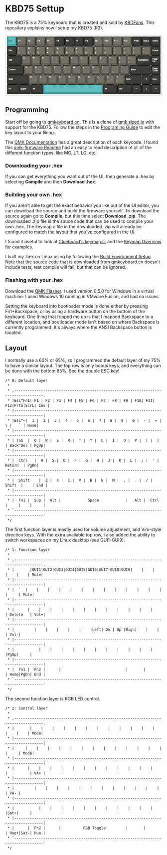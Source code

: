 # KBD75 Settup

The KBD75 is a 75% keyboard that is created and sold by [KBDFans](https://kbdfans.myshopify.com/). This repository explains how I setup my KBD75 (R3).

![Dolch KBD75](https://github.com/krddr/kbd75/blob/master/images/keyboard-layout.png)

## Programming

Start off by going to [qmkeyboard.cn](qmkeyboard.cn). This is a clone of [qmk.sized.io](qmk.sized.io) with support for the KBD75. Follow the steps in the [Programing Guide](http://github.com/krddr/kbd75/docs/kbd75_programing.pdf) to edit the key layout to your liking.

The [QMK Documentation](https://docs.qmk.fm/keycodes.html) has a great description of each keycode. I found this [qmk-firmware Readme](https://github.com/joecridge/qmk-firmware) had an easy to read description of all of the different function types, like MO, LT, LG, etc.

### Downloading your .hex

If you can get everything you want out of the UI, then generate a .hex by selecting **Compile** and then **Download .hex**.

### Building your own .hex

If you aren't able to get the exact behavior you like out of the UI editor, you can download the source and build the firmware yourself. To download the source again go to **Compile**, but this time select **Download .zip**. The downloaded .zip file is the souce code that can be used to compile your own .hex. The keymap.c file in the downloaded .zip will already be configured to match the layout that you've configured in the UI.

I found it useful to look at [Clueboard's keymap.c](https://github.com/qmk/qmk_firmware/blob/master/keyboards/clueboard/keymaps/default/keymap.c), and the [Keymap Overview](https://docs.qmk.fm/keymap.html) for examples.

I built my .hex on Linux using by following the [Build Environment Setup](https://docs.qmk.fm/build_environment_setup.html). Note that the source code that is downloaded from qmkeyboard.cn doesn't include tests; test compile will fail, but that can be ignored.

### Flashing with your .hex

Download the [QMK Flasher](https://github.com/qmk/qmk_flasher/releases/tag/v0.5.0/). I used version 0.5.0 for Windows in a virtual machine. I used Windows 10 running in VMware Fusion, and had no issues.

Setting the keyboard into bootloader mode is done either by pressing Fn1+Backspace, or by using a hardware button on the bottom of the keyboard. One thing that tripped me up is that I mapped Backspace to a different location, and bootloader mode isn't based on where Backspace is currently programmed. It's always where the ANSI Backspace button is located.

## Layout

I normally use a 60% or 65%, so I programmed the default layer of my 75% to have a similar layout. The top row is only bonus keys, and everything can be done with the bottom 65%. See the double ESC key!

    /* 0: Default layer
     *
     * ,-----------------------------------------------------------------------------------.
     * |Esc^Fn1| F1 | F2 | F3 | F4 | F5 | F6 | F7 | F8 | F9 | F10| F11| F12|PrtS|ScrL| Ins |
     * |-----------------------------------------------------------------------------------|
     * |Esc^~|  1 |  2 |  3 |  4 |  5 |  6 |  7 |  8 |  9 |  0 |  - |  = |   \ |   ` | Home|
     * |-----------------------------------------------------------------------------------|
     * | Tab  |  Q |  W |  E |  R |  T |  Y |  U |  I |  O |  P |  [ |  ] | Back^Del | PgUp|
     * |-----------------------------------------------------------------------------------|
     * |  Ctrl   |  A |  S |  D |  F |  G |  H |  J |  K |  L |  ; |  ' |    Return  | PgDn|
     * |-----------------------------------------------------------------------------------|
     * |  Shift    |  Z |  X |  C |  V |  B |  N |  M |  , |  . |  / |   Shift  |    | End |
     * |-----------------------------------------------------------------------------------|
     * |  Fn1 |  Sup |  Alt |            Space            |   Alt |  Ctrl |     |    |     |
     * `-----------------------------------------------------------------------------------'
     */

The first function layer is mostly used for volume adjustment, and Vim-style direction keys. With the extra available top row, I also added the ability to switch workspaces on my Linux desktop (see GUI1-GUI9).

    /* 1: Function layer
     *
     * ,-----------------------------------------------------------------------------------.
     * |       |GUI1|GUI2|GUI3|GUI4|GUI5|GUI6|GUI7|GUI8|GUI9|    |    |    |    |    | Mute|
     * |-----------------------------------------------------------------------------------|
     * |  `  |    |    |    |    |    |    |    |    |    |    |    |    |     |     | Mute|
     * |-----------------------------------------------------------------------------------|
     * |      |    |    |    |    |    |    |    |    |    |    |    |    | Delete   | Vol+|
     * |-----------------------------------------------------------------------------------|
     * |         |    |    |    |    |    |Left| Dn | Up |Righ|    |    |            | Vol-|
     * |-----------------------------------------------------------------------------------|
     * |           |    |    |    |    |    |    |    |    |    |    |          |PgUp|     |
     * |-----------------------------------------------------------------------------------|
     * |  Fn1 |  Fn2 |      |                             |       |       | Home|PgDn| End |
     * `-----------------------------------------------------------------------------------'
     */

The second function layer is RGB LED control.

    /* 2: Control layer
     *
     * ,-----------------------------------------------------------------------------------.
     * |       |    |    |    |    |    |    |    |    |    |    |    |    |    |    | Mode|
     * |-----------------------------------------------------------------------------------|
     * |     |    |    |    |    |    |    |    |    |    |    |    |    |     |     | Mode|
     * |-----------------------------------------------------------------------------------|
     * |      |    |    |    |    |    |    |    |    |    |    |    |    |          | VA+ |
     * |-----------------------------------------------------------------------------------|
     * |         |    |    |    |    |    |    |    |    |    |    |    |            | VA- |
     * |-----------------------------------------------------------------------------------|
     * |           |    |    |    |    |    |    |    |    |    |    |          |Sat+|     |
     * |-----------------------------------------------------------------------------------|
     * |      |  Fn2 |      |          RGB Toggle         |       |       | Hue+|Sat-| Hue-|
     * `-----------------------------------------------------------------------------------'
     */
